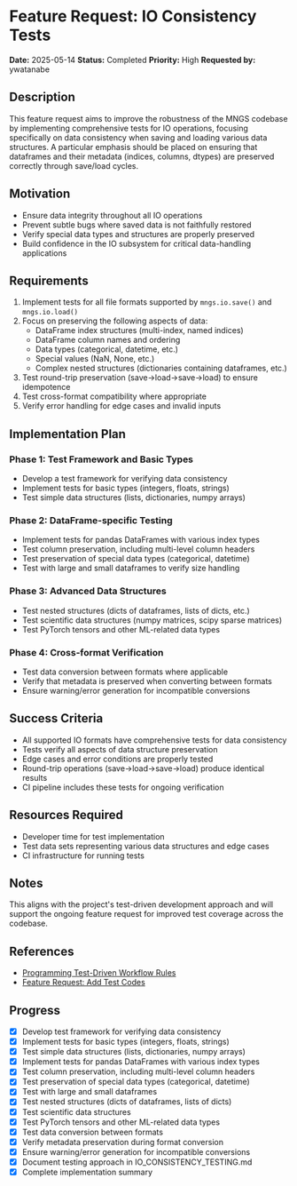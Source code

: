 # Feature Request: IO Consistency Tests

**Date:** 2025-05-14
**Status:** Completed
**Priority:** High
**Requested by:** ywatanabe

## Description

This feature request aims to improve the robustness of the MNGS codebase by implementing comprehensive tests for IO operations, focusing specifically on data consistency when saving and loading various data structures. A particular emphasis should be placed on ensuring that dataframes and their metadata (indices, columns, dtypes) are preserved correctly through save/load cycles.

## Motivation

- Ensure data integrity throughout all IO operations
- Prevent subtle bugs where saved data is not faithfully restored
- Verify special data types and structures are properly preserved
- Build confidence in the IO subsystem for critical data-handling applications

## Requirements

1. Implement tests for all file formats supported by `mngs.io.save()` and `mngs.io.load()`
2. Focus on preserving the following aspects of data:
   - DataFrame index structures (multi-index, named indices)
   - DataFrame column names and ordering
   - Data types (categorical, datetime, etc.)
   - Special values (NaN, None, etc.)
   - Complex nested structures (dictionaries containing dataframes, etc.)
3. Test round-trip preservation (save→load→save→load) to ensure idempotence
4. Test cross-format compatibility where appropriate
5. Verify error handling for edge cases and invalid inputs

## Implementation Plan

### Phase 1: Test Framework and Basic Types
- Develop a test framework for verifying data consistency
- Implement tests for basic types (integers, floats, strings)
- Test simple data structures (lists, dictionaries, numpy arrays)

### Phase 2: DataFrame-specific Testing
- Implement tests for pandas DataFrames with various index types
- Test column preservation, including multi-level column headers
- Test preservation of special data types (categorical, datetime)
- Test with large and small dataframes to verify size handling

### Phase 3: Advanced Data Structures
- Test nested structures (dicts of dataframes, lists of dicts, etc.)
- Test scientific data structures (numpy matrices, scipy sparse matrices)
- Test PyTorch tensors and other ML-related data types

### Phase 4: Cross-format Verification
- Test data conversion between formats where applicable
- Verify that metadata is preserved when converting between formats
- Ensure warning/error generation for incompatible conversions

## Success Criteria

- All supported IO formats have comprehensive tests for data consistency
- Tests verify all aspects of data structure preservation
- Edge cases and error conditions are properly tested
- Round-trip operations (save→load→save→load) produce identical results
- CI pipeline includes these tests for ongoing verification

## Resources Required

- Developer time for test implementation
- Test data sets representing various data structures and edge cases
- CI infrastructure for running tests

## Notes

This aligns with the project's test-driven development approach and will support the ongoing feature request for improved test coverage across the codebase.

## References

- [Programming Test-Driven Workflow Rules](../docs/guidelines/guidelines_programming_test_driven_workflow_rules.md)
- [Feature Request: Add Test Codes](./feature-request-add-test-codes.md)

## Progress
- [x] Develop test framework for verifying data consistency
- [x] Implement tests for basic types (integers, floats, strings)
- [x] Test simple data structures (lists, dictionaries, numpy arrays)
- [x] Implement tests for pandas DataFrames with various index types
- [x] Test column preservation, including multi-level column headers
- [x] Test preservation of special data types (categorical, datetime)
- [x] Test with large and small dataframes
- [x] Test nested structures (dicts of dataframes, lists of dicts)
- [x] Test scientific data structures
- [x] Test PyTorch tensors and other ML-related data types
- [x] Test data conversion between formats
- [x] Verify metadata preservation during format conversion
- [x] Ensure warning/error generation for incompatible conversions
- [x] Document testing approach in IO_CONSISTENCY_TESTING.md
- [x] Complete implementation summary